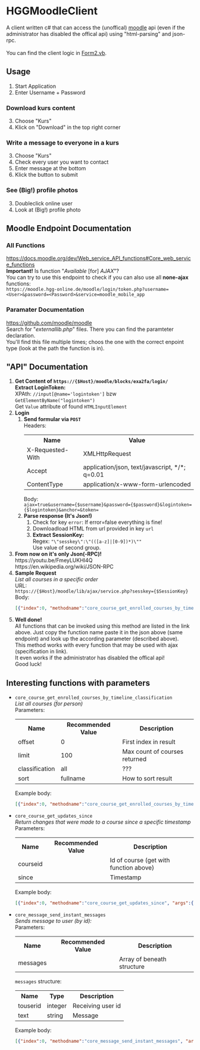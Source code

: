 # HGGMoodleClient

A client written c# that can access the (unoffical) <a href="https://moodle.org/">moodle</a> api (even if the administrator has disabled the offical api) using "html-parsing" and json-rpc.<br/>
<br/>
You can find the client logic in <a href="Form2.cs">Form2.vb</a>.

## Usage
<ol>
  <li>Start Application</li>
  <li>Enter Username + Password</li>
</ol>
<h3>Download kurs content</h3>
<ol start="3">
  <li>Choose "Kurs"</li>
  <li>Klick on "Download" in the top right corner</li>
</ol>
<h3>Write a message to everyone in a kurs</h3>
<ol start="3">
  <li>Choose "Kurs"</li>
  <li>Check every user you want to contact</li>
  <li>Enter message at the bottom</li>
  <li>Klick the button to submit</li>
</ol>
<h3>See (Big!) profile photos</h3>
<ol start="3">
  <li>Doubleclick online user</li>
  <li>Look at (Big!) profile photo</li>
</ol>

## Moodle Endpoint Documentation
### All Functions
https://docs.moodle.org/dev/Web_service_API_functions#Core_web_service_functions <br/>
<b>Important!</b> Is function "<i>Available</i> [for] <i>AJAX</i>"?<br/>
You can try to use this endpoint to check if you can also use all <b>none-ajax</b> functions:<br/>
`https://moodle.hgg-online.de/moodle/login/token.php?username=<User>&password=<Password>&service=moodle_mobile_app`<br/>
### Paramater Documentation
https://github.com/moodle/moodle <br/>
Search for "<i>externallib.php</i>" file<i>s</i>. There you can find the paramteter declaration.<br/>
You'll find this file multiple times; choos the one with the correct enpoint type (look at the path the function is in).

## "API" Documentation

<ol>
  <li>
    <b>Get Content of <code>https://{$Host}/moodle/blocks/exa2fa/login/</code></b><br/>
    <b>Extract LoginToken:</b><br/>
    XPAth: <code>//input[@name='logintoken']</code> bzw <code>GetElementByName("logintoken")</code><br/>
    Get <code>Value</code> attribute of found <code>HTMLInputElement</code>
  </li>
  <li>
    <b>Login</b>
    <ol>
      <li>
        <b>Send formular via <code>POST</code></b><br/>
        Headers:
        <table>
          <tr>
            <th>Name</th>
            <th>Value</th>
          </tr>
          <tr>
            <td>X-Requested-With</td>
            <td>XMLHttpRequest</td>
          </tr>
          <tr>
            <td>Accept</td>
            <td>application/json, text/javascript, */*; q=0.01</td>
          </tr>
          <tr>
            <td>ContentType</td>
            <td>application/x-www-form-urlencoded</td>
          </tr>
        </table>
        Body:<br/>
        <code>ajax=true&username={$username}&password={$password}&logintoken={$logintoken}&anchor=&token=</code>
      </li>
      <li>
        <b>Parse response (It's Json!)</b><br/>
        <ol>
          <li>
            Check for key <code>error</code>: If error=false everything is fine!<br/>        
          </li>
          <li>
            Downloadload HTML from url provided in key <code>url</code><br/>        
          </li>
          <li>
            <b>Extract SessionKey:</b><br/>
            Regex: <code>"\"sesskey\":\"(([a-z]|[0-9])*)\""</code><br/>
            Use value of second group.
          </li>
        </ol>
      </li>
    </ol>
  </li>    
  <li>
    <b>From now on it's only Json(-RPC)!</b><br/>
    https://youtu.be/FmeyLUKHI4Q<br/>
    https://en.wikipedia.org/wiki/JSON-RPC
  </li>
  <li>
    <b>Sample Request</b><br/>
    <i>List all courses in a specific order</i><br/>
    URL:<br/>
    <code>https://{$Host}/moodle/lib/ajax/service.php?sesskey={$SessionKey}</code><br/>
    Body:<br/>
    
```json
[{"index":0, "methodname":"core_course_get_enrolled_courses_by_timeline_classification", "args" :{"offset":0,"limit":100,"classification":"all","sort":"fullname"}}]
```
    
  </li>
  <li>
    <b>Well done!</b><br/>
    All functions that can be invoked using this method are listed in the link above. Just copy the function name paste it in the json    above (same endpoint) and look up the according parameter (described above).<br/>
    This method works with every function that may be used with ajax (specification in link).<br/>
    It even works if the administrator has disabled the offical api!<br/>
    Good luck!
  </li>
</ol>
<h2>Interesting functions with parameters</h2>
<ul>
  <li>
    <code>core_course_get_enrolled_courses_by_timeline_classification</code><br/>
    <i>List all courses (for person)</i><br/>
    Parameters:<br/>
    <table>
      <tr>
        <th>Name</th>
        <th>Recommended Value</th>
        <th>Description</th>
      </tr>
      <tr>
        <td>offset</td>
        <td>0</td>
        <td>First index in result</td>
      </tr>
      <tr>
        <td>limit</td>
        <td>100</td>
        <td>Max count of courses returned</td>
      </tr>
      <tr>
        <td>classification</td>
        <td>all</td>
        <td>???</td>
      </tr>
      <tr>
        <td>sort</td>
        <td>fullname</td>
        <td>How to sort result</td>
      </tr>
    </table>
    Example body:<br/>
      
```json
[{"index":0, "methodname":"core_course_get_enrolled_courses_by_timeline_classification", "args":{"offset":0, "limit":100, "classification":"all", "sort":"fullname"}}]
```
    
  </li>
  <li>
    <code>core_course_get_updates_since</code><br/>
    <i>Return changes that were made to a course since a specific timestamp</i><br/>
    Parameters:<br/>
    <table>
      <tr>
        <th>Name</th>
        <th>Recommended Value</th>
        <th>Description</th>
      </tr>
      <tr>
        <td>courseid</td>
        <td></td>
        <td>Id of course (get with function above)</td>
      </tr>
      <tr>
        <td>since</td>
        <td></td>
        <td>Timestamp</td>
      </tr>
    </table>
    Example body:<br/>
      
```json
[{"index":0, "methodname":"core_course_get_updates_since", "args":{"courseid": 12345, "since": 1588929434}}]
```
    
  </li>
  <li>
    <code>core_message_send_instant_messages</code><br/>
    <i>Sends message to user (by id):</i><br/>
    Parameters:<br/>
    <table>
      <tr>
        <th>Name</th>
        <th>Recommended Value</th>
        <th>Description</th>
      </tr>
      <tr>
        <td>messages</td>
        <td></td>
        <td>Array of beneath structure</td>
      </tr>
    </table>
    <code>messages</code> structure:<br/>
    <table>
      <tr>
        <th>Name</th>
        <th>Type</th>
        <th>Description</th>
      </tr>
      <tr>
        <td>touserid</td>
        <td>integer</td>
        <td>Receiving user id</td>
      </tr>
      <tr>
        <td>text</td>
        <td>string</td>
        <td>Message</td>
      </tr>
    </table>
    Example body:<br/>
      
```json
[{"index":0, "methodname":"core_message_send_instant_messages", "args":{"messages":[{"touserid": 12345, "text": "Bye World!" }]}}]
```
    
  </li>
</ul>
